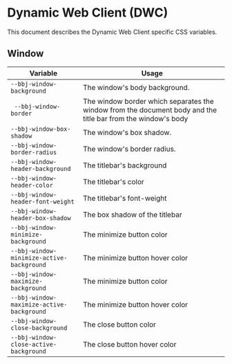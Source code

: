 # Dynamic Web Client (DWC)

This document describes the Dynamic Web Client specific CSS variables.

## Window

| **Variable**                              | **Usage**                                                                                                    |
| ----------------------------------------- | ------------------------------------------------------------------------------------------------------------ |
| `--bbj-window-background`                 | The window's body background.                                                                                |
| ` --bbj-window-border`                    | The window border which separates the window from the document body and the title bar from the window's body |
| `--bbj-window-box-shadow`                 | The window's box shadow.                                                                                     |
| `--bbj-window-border-radius`              | The window's border radius.                                                                                  |
| `--bbj-window-header-background`          | The titlebar's background                                                                                    |
| `--bbj-window-header-color`               | The titlebar's color                                                                                         |
| `--bbj-window-header-font-weight`         | The titlebar's font-weight                                                                                   |
| `--bbj-window-header-box-shadow`          | The box shadow of the titlebar                                                                               |
| `--bbj-window-minimize-background`        | The minimize button color                                                                                    |
| `--bbj-window-minimize-active-background` | The minimize button hover color                                                                              |
| `--bbj-window-maximize-background`        | The minimize button color                                                                                    |
| `--bbj-window-maximize-active-background` | The minimize button hover color                                                                              |
| `--bbj-window-close-background`           | The close button color                                                                                       |
| `--bbj-window-close-active-background`    | The close button hover color                                                                                 |
